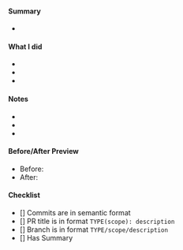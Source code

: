 #### Summary

-

#### What I did

-
-
-

#### Notes

-
-
-

#### Before/After Preview

- Before:
- After:

#### Checklist

- [] Commits are in semantic format
- [] PR title is in format `TYPE(scope): description`
- [] Branch is in format `TYPE/scope/description`
- [] Has Summary
